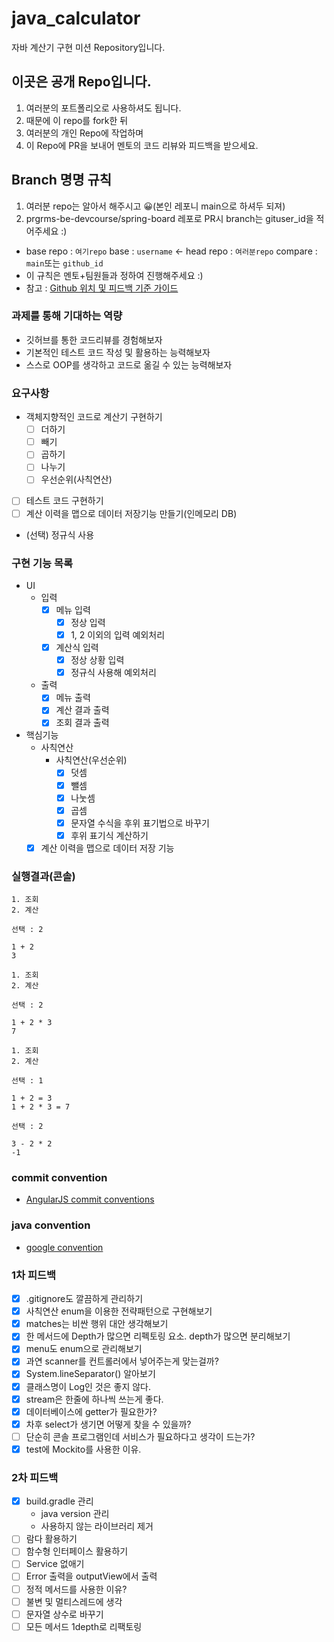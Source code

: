 # java_calculator
자바 계산기 구현 미션 Repository입니다.

## 이곳은 공개 Repo입니다.
1. 여러분의 포트폴리오로 사용하셔도 됩니다.
2. 때문에 이 repo를 fork한 뒤
3. 여러분의 개인 Repo에 작업하며 
4. 이 Repo에 PR을 보내어 멘토의 코드 리뷰와 피드백을 받으세요.

## Branch 명명 규칙
1.  여러분 repo는 알아서 해주시고 😀(본인 레포니 main으로 하셔두 되져)
2.  prgrms-be-devcourse/spring-board 레포로 PR시 branch는 gituser_id을 적어주세요 :)  
- base repo : `여기repo` base : `username` ← head repo : `여러분repo` compare : `main`또는 `github_id`
- 이 규칙은 멘토+팀원들과 정하여 진행해주세요 :) 
- 참고 : [Github 위치 및 피드백 기준 가이드](https://www.notion.so/backend-devcourse/Github-e1a0908a6bbf4aeaa5a62981499bb215)

### 과제를 통해 기대하는 역량

- 깃허브를 통한 코드리뷰를 경험해보자
- 기본적인 테스트 코드 작성 및 활용하는 능력해보자
- 스스로 OOP를 생각하고 코드로 옮길 수 있는 능력해보자

### 요구사항

- 객체지향적인 코드로 계산기 구현하기
    - [ ]  더하기
    - [ ]  빼기
    - [ ]  곱하기
    - [ ]  나누기
    - [ ]  우선순위(사칙연산)
- [ ]  테스트 코드 구현하기
- [ ]  계산 이력을 맵으로 데이터 저장기능 만들기(인메모리 DB)
- (선택) 정규식 사용

### 구현 기능 목록

- UI
  - 입력
    - [X] 메뉴 입력
      - [X] 정상 입력
      - [X] 1, 2 이외의 입력 예외처리
    - [X] 계산식 입력
      - [X] 정상 상황 입력 
      - [X] 정규식 사용해 예외처리
  - 출력
    - [X] 메뉴 출력
    - [X] 계산 결과 출력
    - [X] 조회 결과 출력
- 핵심기능 
  - 사칙연산
    - 사칙연산(우선순위)
      - [X] 덧셈
      - [X] 뺄셈
      - [X] 나눗셈
      - [X] 곱셈
      - [X] 문자열 수식을 후위 표기법으로 바꾸기
      - [X] 후위 표기식 계산하기
  - [X] 계산 이력을 맵으로 데이터 저장 기능

### 실행결과(콘솔)
```
1. 조회
2. 계산

선택 : 2

1 + 2
3

1. 조회
2. 계산

선택 : 2

1 + 2 * 3
7

1. 조회
2. 계산

선택 : 1

1 + 2 = 3
1 + 2 * 3 = 7

선택 : 2

3 - 2 * 2
-1
```
### commit convention

- [AngularJS commit conventions](https://gist.github.com/stephenparish/9941e89d80e2bc58a153#format-of-the-commit-message)

### java convention

- [google convention](https://google.github.io/styleguide/javaguide.html)

### 1차 피드백
- [X] .gitignore도 깔끔하게 관리하기
- [X] 사칙연산 enum을 이용한 전략패턴으로 구현해보기
- [X] matches는 비싼 행위 대안 생각해보기
- [X] 한 메서드에 Depth가 많으면 리펙토링 요소. depth가 많으면 분리해보기
- [X] menu도 enum으로 관리해보기
- [X] 과연 scanner를 컨트롤러에서 넣어주는게 맞는걸까?
- [X] System.lineSeparator() 알아보기
- [X] 클래스명이 Log인 것은 좋지 않다.
- [X] stream은 한줄에 하나씩 쓰는게 좋다.
- [X] 데이터베이스에 getter가 필요한가?
- [X] 차후 select가 생기면 어떻게 찾을 수 있을까?
- [ ] 단순히 콘솔 프로그램인데 서비스가 필요하다고 생각이 드는가?
- [X] test에 Mockito를 사용한 이유.

### 2차 피드백
- [X] build.gradle 관리
  - java version 관리
  - 사용하지 않는 라이브러리 제거
- [ ] 람다 활용하기
- [ ] 함수형 인터페이스 활용하기
- [ ] Service 없애기
- [ ] Error 출력을 outputView에서 출력
- [ ] 정적 메서드를 사용한 이유?
- [ ] 불변 및 멀티스레드에 생각
- [ ] 문자열 상수로 바꾸기
- [ ] 모든 메서드 1depth로 리팩토링